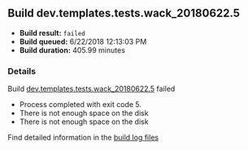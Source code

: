 ## Build dev.templates.tests.wack_20180622.5
- **Build result:** `failed`
- **Build queued:** 6/22/2018 12:13:03 PM
- **Build duration:** 405.99 minutes
### Details
Build [dev.templates.tests.wack_20180622.5](https://winappstudio.visualstudio.com/web/build.aspx?pcguid=a4ef43be-68ce-4195-a619-079b4d9834c2&builduri=vstfs%3a%2f%2f%2fBuild%2fBuild%2f25918) failed

+ Process completed with exit code 5.
+ There is not enough space on the disk
+ There is not enough space on the disk

Find detailed information in the [build log files](https://uwpctdiags.blob.core.windows.net/buildlogs/dev.templates.tests.wack_20180622.5_logs.zip)
